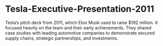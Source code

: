 # Tesla-Executive-Presentation-2011
Tesla’s pitch deck from 2011, which Elon Musk used to raise $192 million.   It focused heavily on the team and their early achievements. They shared case studies with leading automotive companies to demonstrate secured supply chains, strategic partnerships, and investments.
